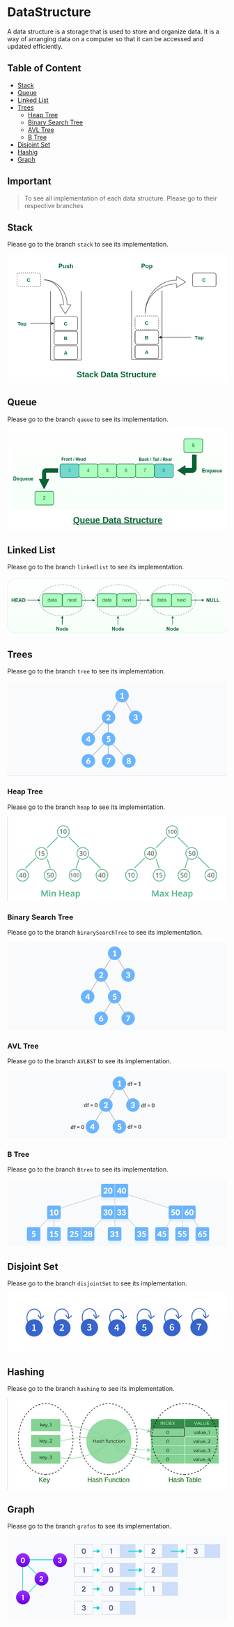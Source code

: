 # DataStructure

A data structure is a storage that is used to store and organize data. It is a way of arranging data on a computer so that it can be accessed and updated efficiently.
## Table of Content

- [Stack](#stack)
- [Queue](#queue)
- [Linked List](#linked-list)
- [Trees](#trees)
    - [Heap Tree](#heap-tree)
    - [Binary Search Tree](#binary-search-tree)
    - [AVL Tree](#avl-tree)
    - [B Tree](#b-tree)
- [Disjoint Set](#disjointSet)
- [Hashig](#hashing)
- [Graph](#graph)

## Important

> To see all implementation of each data structure. 
> Please go to their respective branches

## Stack

Please go to the branch `stack` to see its implementation.

![Stack](/img/stacks.png)
## Queue

Please go to the branch `queue` to see its implementation.

![Queue](/img/queue.png)
## Linked List
Please go to the branch `linkedlist` to see its implementation.

![Linked List](/img/linkedlist.png)
## Trees

Please go to the branch `tree` to see its implementation.

![Trees](/img/tree.png)
### Heap Tree

Please go to the branch `heap` to see its implementation.

![Heap Tree](/img/heap.png)
### Binary Search Tree

Please go to the branch `binarySearchTree` to see its implementation.

![Binary Search Tree](/img/BST.png)
### AVL Tree

Please go to the branch `AVLBST` to see its implementation.

![AVL Tree](/img/AVL.png)
### B Tree

Please go to the branch `Btree` to see its implementation.

![B Tree](/img/btree.png)
## Disjoint Set

Please go to the branch `disjointSet` to see its implementation.

![Disjoint Set](/img/disjoint.png)
## Hashing

Please go to the branch `hashing` to see its implementation.

![Hashing](/img/hashing.png)
## Graph

Please go to the branch `grafos` to see its implementation.

![Graph](/img/graph.png)
